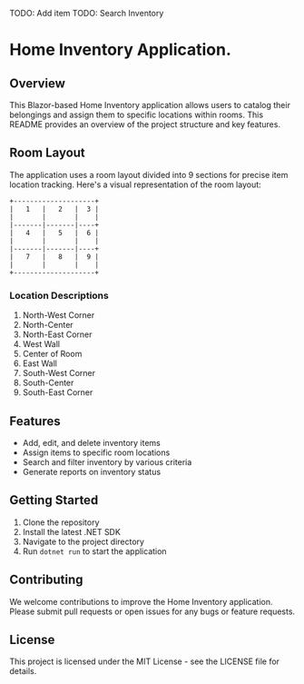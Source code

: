 TODO: Add item 
TODO: Search Inventory 

# Home Inventory Application. 

## Overview
This Blazor-based Home Inventory application allows users to catalog their belongings and assign them to specific locations within rooms. This README provides an overview of the project structure and key features.

## Room Layout
The application uses a room layout divided into 9 sections for precise item location tracking. Here's a visual representation of the room layout:

```
+--------------------+
|   1   |   2   |  3 |
|       |       |    |
|-------|-------|----+
|   4   |   5   |  6 |
|       |       |    |
|-------|-------|----+
|   7   |   8   |  9 |
|       |       |    |
+--------------------+
```

### Location Descriptions
1. North-West Corner
2. North-Center
3. North-East Corner
4. West Wall
5. Center of Room
6. East Wall
7. South-West Corner
8. South-Center
9. South-East Corner

## Features
- Add, edit, and delete inventory items
- Assign items to specific room locations
- Search and filter inventory by various criteria
- Generate reports on inventory status

## Getting Started
1. Clone the repository
2. Install the latest .NET SDK
3. Navigate to the project directory
4. Run `dotnet run` to start the application

## Contributing
We welcome contributions to improve the Home Inventory application. Please submit pull requests or open issues for any bugs or feature requests.

## License
This project is licensed under the MIT License - see the LICENSE file for details.